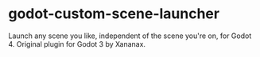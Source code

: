 # godot-custom-scene-launcher
Launch any scene you like, independent of the scene you're on, for Godot 4. Original plugin for Godot 3 by Xananax.
